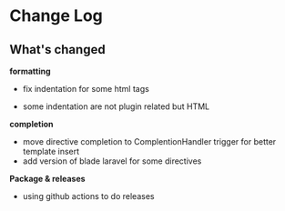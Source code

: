 # Change Log

## What's changed

**formatting**

- fix indentation for some html tags

- some indentation are not plugin related but HTML

**completion**

- move directive completion to ComplentionHandler trigger for better template insert
- add version of blade laravel for some directives 

**Package & releases**

- using github actions to do releases
